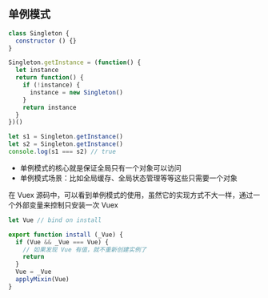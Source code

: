 ## 单例模式

```js
class Singleton {
  constructor () {}
}

Singleton.getInstance = (function() {
  let instance
  return function() {
    if (!instance) {
      instance = new Singleton()
    }
    return instance
  }
})()

let s1 = Singleton.getInstance()
let s2 = Singleton.getInstance()
console.log(s1 === s2) // true
```

- 单例模式的核心就是保证全局只有一个对象可以访问
- 单例模式场景：比如全局缓存、全局状态管理等等这些只需要一个对象



在 Vuex 源码中，可以看到单例模式的使用，虽然它的实现方式不大一样，通过一个外部变量来控制只安装一次 Vuex
```js
let Vue // bind on install

export function install (_Vue) {
  if (Vue && _Vue === Vue) {
    // 如果发现 Vue 有值，就不重新创建实例了
    return
  }
  Vue = _Vue
  applyMixin(Vue)
}
```